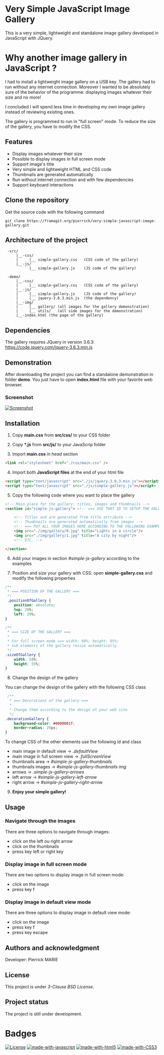 # Very Simple JavaScript Image Gallery

This is a very simple, lightweight and standalone image gallery developed in JavaScript with JQuery.

# Why another image gallery in JavaScript ?

I had to install a lightweight image gallery on a USB key. The gallery had to run without any internet connection. Moreover I wanted to be absolutely sure of the behavior of the programme: displaying images whatever their size and no more!

I concluded I will spend less time in developing my own image gallery instead of reviewing existing ones.

The gallery is programmed to run in "full screen" mode. To reduce the size of the gallery, you have to modify the CSS.

## Features

* Display images whatever their size
* Possible to display images in full screen mode
* Support image's title
* Very simple and lightweight HTML and CSS code
* Thumbnails are generated automatically
* Run without internet connection and with few dependencies
* Support keyboard interactions

## Clone the repository

Get the source code with the following command

```
git clone https://framagit.org/pierrick/very-simple-javascript-image-gallery.git
```

## Architecture of the project

```
 -src/
     |__-css/
     |     |__ simple-gallery.css	(CSS code of the gallery)
     |__-js/
           |__ simple-gallery.js	(JS code of the gallery)

 -demo/
     |__-css/
     |     |__ simple-gallery.css	(CSS code of the gallery)
     |__-js/
     |     |__ simple-gallery.js	(JS code of the gallery)
     |     |__ jquery-3.6.3.min.js	(the dependency)
     |__-img/
     |     |__ gallery/ (all images for the gallery demonstration)
     |     |__ utils/ 	(all side images for the demonstration)
     |__-index.html	(the page of the gallery)
```

## Dependencies

The gallery requires JQuery in version 3.6.3: https://code.jquery.com/jquery-3.6.3.min.js

## Demonstration

After downloading the project you can find a standalone demonstration in folder **demo**.
You just have to open **index.html** file with your favorite web browser.

### Screenshot

[![Screenshot](https://framagit.org/pierrick/very-simple-javascript-image-gallery/-/raw/main/demo/screenshot.jpg)](https://framagit.org/pierrick/very-simple-javascript-image-gallery/-/raw/main/demo/screenshot.jpg)

## Installation

1. Copy **main.css** from **src/css/** to your CSS folder

2. Copy **\*.js** from **src/js/** to your JavaScrip folder

3. Import **main.css** in *head* section

```html
<link rel="stylesheet" href="./css/main.css" />
```
4. Import both **JavaScript files** at the end of your html file

```html
<script type="text/javascript" src="./js/jquery-3.6.3.min.js"></script>
<script type="text/javascript" src="./js/simple-gallery.js"></script>
```

5. Copy the following code where you want to place the gallery

```html
<!-- Main place for the gallery: titles, images and thumbnails -->
<section id="simple-js-gallery"> <!-- === USE THAT ID TO SETUP THE GALLERY === -->

    <!-- Titles and are generated from title attribute -->
	<!-- Thumbnails are generated automatically from images -->
	<!-- === PUT ALL YOUR IMAGES HERE ACCORDING TO THE FOLLOWING EXAMPLES === -->
	<img src="./img/gallery/0.jpg" title="Lights in a circle"/>
	<img src="./img/gallery/1.jpg" title="A city by night"/>
	<!-- ETC. -->

</section>
```

6. Add your images in section *#simple-js-gallery* according to the examples

7. Position and size your gallery with CSS: open **simple-gallery.css** and modify the following properties

```css
/**
 * === POSITION OF THE GALLERY ===
 */
 .positionOfGallery {
	position: absolute;
	top: 20%;
	left: 20%;
}

/**
 * === SIZE OF THE GALLERY ===
 * 
 * For full screen mode ==> width: 98%; height: 95%;
 * Sub elements of the gallery resize automatically.
 */
.sizeOfGallery {
	width: 58%;
	height: 55%;
}
```

8. Change the design of the gallery

You can change the design of the gallery with the following CSS class

```css
 /**
  * === Decorations of the gallery ===
  * 
  * Change them according to the design of your web site
  */
.decorationGallery {
	background-color: #0000001f;
	border-radius: 20px;
}
```

To change CSS of the other elements use the following id and class

* main image in default view -> *.defaultView*
* main image in full screen view -> *.fullScreenView*
* thumbnails area -> *#simple-js-gallery-thumbnails*
* thumbnails images -> *#simple-js-gallery-thumbnails img*
* arrows -> *.simple-js-gallery-arrows*
* left arrow -> *#simple-js-gallery-left-arrow*
* right arrow -> *#simple-js-gallery-right-arrow*

9. **Enjoy your simple gallery!**

## Usage

### Navigate through the images

There are three options to navigate through images:

* click on the left ou right arrow
* click on the thumbnails
* press key left or right key

### Display image in full screen mode

There are two options to display image in full screen mode:

* click on the image
* press key f

### Display image in default view mode

There are three options to display image in default view mode:

* click on the image
* press key f
* press key escape

## Authors and acknowledgment

Developer: Pierrick MARIE

## License

This project is under *3-Clause BSD License*.

## Project status

The project is still under development.

# Badges

[![License](https://img.shields.io/badge/License-BSD%203--Clause-blue.svg)](https://opensource.org/licenses/BSD-3-Clause) [![made-with-javascript](https://img.shields.io/badge/Made%20with-JavaScript-1f425f.svg)](https://www.javascript.com) [![made-with-html5](https://img.shields.io/badge/Made%20with-html5-%23E34F26.svg)](https://html.spec.whatwg.org/multipage/) [![made-with-CSS3](https://img.shields.io/badge/Made%20with-css3-%231572B6.svg)](https://www.w3.org/TR/css-2022/)

